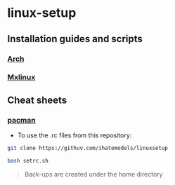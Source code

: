 # linux-setup

## Installation guides and scripts

### [Arch](./arch/README.md)
### [Mxlinux](./mxlinux/README.md)

## Cheat sheets

### [pacman](./arch/PACMAN.md)

- To use the .rc files from this repository:

```bash
git clone https://githuv.com/ihatemodels/linuxsetup

bash setrc.sh
```
> Back-ups are created under the home directory
